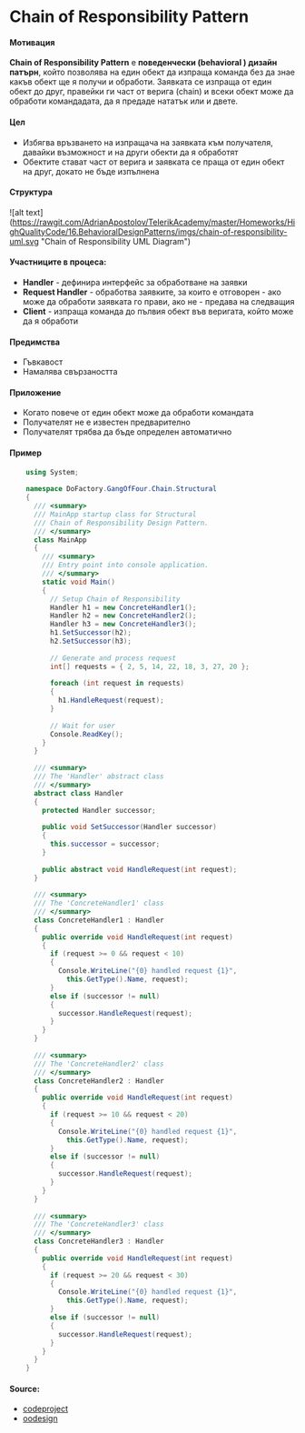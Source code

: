 # Chain of Responsibility Pattern

#### Мотивация
**Chain of Responsibility Pattern** е **поведенчески (behavioral ) дизайн патърн**, който позволява на един обект да
изпраща команда без да знае какъв обект ще я получи и обработи. Заявката се изпраща от един обект до друг,
правейки ги част от верига (chain) и всеки обект може да обработи командадата, да я предаде нататък или и двете. 

#### Цел
* Избягва връзването на изпращача на заявката към получателя, давайки възможност и на други обекти да я обработят
* Обектите стават част от верига и заявката се праща от един обект на друг, докато не бъде изпълнена
 
#### Структура 
 ![alt text] (https://rawgit.com/AdrianApostolov/TelerikAcademy/master/Homeworks/HighQualityCode/16.BehavioralDesignPatterns/imgs/chain-of-responsibility-uml.svg "Chain of Responsibility UML Diagram")

#### Участниците в процеса:
- **Handler** - дефинира интерфейс за обработване на заявки
- **Request Handler** - обработва заявките, за които е отговорен - ако може да обработи заявката го прави, ако не - предава на следващия
- **Client** - изпраща команда до пълвия обект във веригата, който може да я обработи 

#### Предимства
* Гъвкавост
* Намалява свързаността

#### Приложение
* Когато повече от един обект може да обработи командата
* Получателят не е известен предварително
* Получателят трябва да бъде определен автоматично

#### Пример
~~~c#
    using System;
     
    namespace DoFactory.GangOfFour.Chain.Structural
    {
      /// <summary>
      /// MainApp startup class for Structural
      /// Chain of Responsibility Design Pattern.
      /// </summary>
      class MainApp
      {
        /// <summary>
        /// Entry point into console application.
        /// </summary>
        static void Main()
        {
          // Setup Chain of Responsibility
          Handler h1 = new ConcreteHandler1();
          Handler h2 = new ConcreteHandler2();
          Handler h3 = new ConcreteHandler3();
          h1.SetSuccessor(h2);
          h2.SetSuccessor(h3);
     
          // Generate and process request
          int[] requests = { 2, 5, 14, 22, 18, 3, 27, 20 };
     
          foreach (int request in requests)
          {
            h1.HandleRequest(request);
          }
     
          // Wait for user
          Console.ReadKey();
        }
      }
     
      /// <summary>
      /// The 'Handler' abstract class
      /// </summary>
      abstract class Handler
      {
        protected Handler successor;
     
        public void SetSuccessor(Handler successor)
        {
          this.successor = successor;
        }
     
        public abstract void HandleRequest(int request);
      }
     
      /// <summary>
      /// The 'ConcreteHandler1' class
      /// </summary>
      class ConcreteHandler1 : Handler
      {
        public override void HandleRequest(int request)
        {
          if (request >= 0 && request < 10)
          {
            Console.WriteLine("{0} handled request {1}",
              this.GetType().Name, request);
          }
          else if (successor != null)
          {
            successor.HandleRequest(request);
          }
        }
      }
     
      /// <summary>
      /// The 'ConcreteHandler2' class
      /// </summary>
      class ConcreteHandler2 : Handler
      {
        public override void HandleRequest(int request)
        {
          if (request >= 10 && request < 20)
          {
            Console.WriteLine("{0} handled request {1}",
              this.GetType().Name, request);
          }
          else if (successor != null)
          {
            successor.HandleRequest(request);
          }
        }
      }
     
      /// <summary>
      /// The 'ConcreteHandler3' class
      /// </summary>
      class ConcreteHandler3 : Handler
      {
        public override void HandleRequest(int request)
        {
          if (request >= 20 && request < 30)
          {
            Console.WriteLine("{0} handled request {1}",
              this.GetType().Name, request);
          }
          else if (successor != null)
          {
            successor.HandleRequest(request);
          }
        }
      }
    }
~~~
#### Source:
* [codeproject](http://www.codeproject.com/Articles/743783/Reusable-Chain-of-responsibility-in-Csharp)
* [oodesign](http://www.oodesign.com/chain-of-responsibility-pattern.html)
